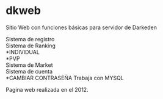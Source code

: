 # dkweb
Sitio Web con funciones básicas para servidor de Darkeden 

Sistema de registro<br>
Sistema de Ranking <br>
  *INDIVIDUAL<br>
  *PVP<br>
Sistema de Market<br>
Sistema de cuenta<br>
  *CAMBIAR CONTRASEÑA
Trabaja con MYSQL <br>

Pagina web realizada en el 2012.
